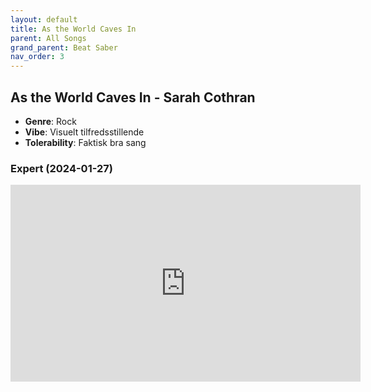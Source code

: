 ```yaml
---
layout: default
title: As the World Caves In
parent: All Songs
grand_parent: Beat Saber
nav_order: 3
---
```


## As the World Caves In - Sarah Cothran
- **Genre**: Rock
- **Vibe**: Visuelt tilfredsstillende
- **Tolerability**: Faktisk bra sang

### Expert (2024-01-27)
<iframe width="560" height="315" src="https://www.youtube.com/embed/wddjQyvFE7E?si=kK4lrMARYXlzzrIM" title="YouTube video player" frameborder="0" allow="accelerometer; autoplay; clipboard-write; encrypted-media; gyroscope; picture-in-picture; web-share" allowfullscreen></iframe>
